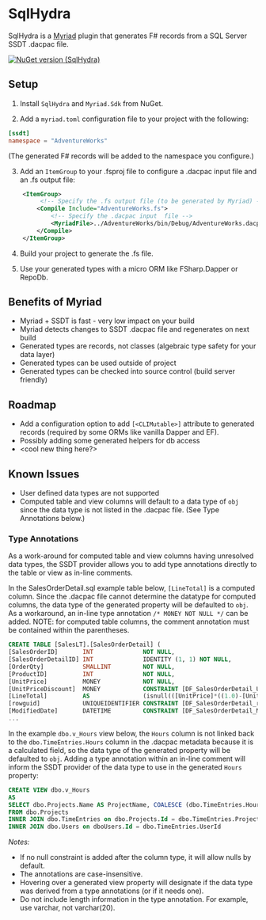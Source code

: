 # SqlHydra
SqlHydra is a [Myriad](https://github.com/MoiraeSoftware/myriad) plugin that generates F# records from a SQL Server SSDT .dacpac file.

[![NuGet version (SqlHydra)](https://img.shields.io/nuget/v/SqlHydra.svg?style=flat-square)](https://www.nuget.org/packages/SqlHydra/)

## Setup

1) Install `SqlHydra` and `Myriad.Sdk` from NuGet.

2) Add a `myriad.toml` configuration file to your project with the following:

```toml
[ssdt]
namespace = "AdventureWorks"
```

(The generated F# records will be added to the namespace you configure.)

3) Add an `ItemGroup` to your .fsproj file to configure a .dacpac input file and an .fs output file:

```xml
    <ItemGroup>
         <!-- Specify the .fs output file (to be generated by Myriad) -->
        <Compile Include="AdventureWorks.fs">
            <!-- Specify the .dacpac input  file -->
            <MyriadFile>../AdventureWorks/bin/Debug/AdventureWorks.dacpac</MyriadFile>
        </Compile>
    </ItemGroup>

```

4) Build your project to generate the .fs file.

5) Use your generated types with a micro ORM like FSharp.Dapper or RepoDb.

## Benefits of Myriad
* Myriad + SSDT is fast - very low impact on your build
* Myriad detects changes to SSDT .dacpac file and regenerates on next build
* Generated types are records, not classes (algebraic type safety for your data layer)
* Generated types can be used outside of project
* Generated types can be checked into source control (build server friendly)



## Roadmap
* Add a configuration option to add `[<CLIMutable>]` attribute to generated records (required by some ORMs like vanilla Dapper and EF).
* Possibly adding some generated helpers for db access
* <cool new thing here?>


## Known Issues
* User defined data types are not supported
* Computed table and view columns will default to a data type of `obj` since the data type is not listed in the .dacpac file. (See Type Annotations below.)

### Type Annotations
As a work-around for computed table and view columns having unresolved data types, the SSDT provider allows you to add type annotations directly to the table or view as in-line comments.

In the SalesOrderDetail.sql example table below, `[LineTotal]` is a computed column. Since the .dacpac file cannot determine the datatype for computed columns, the data type of the generated property will be defaulted to `obj`. As a workaround, an in-line type annotation `/* MONEY NOT NULL */` can be added. NOTE: for computed table columns, the comment annotation must be contained within the parentheses.

```sql
CREATE TABLE [SalesLT].[SalesOrderDetail] (
[SalesOrderID]       INT              NOT NULL,
[SalesOrderDetailID] INT              IDENTITY (1, 1) NOT NULL,
[OrderQty]           SMALLINT         NOT NULL,
[ProductID]          INT              NOT NULL,
[UnitPrice]          MONEY            NOT NULL,
[UnitPriceDiscount]  MONEY            CONSTRAINT [DF_SalesOrderDetail_UnitPriceDiscount] DEFAULT ((0.0)) NOT NULL,
[LineTotal]          AS               (isnull(([UnitPrice]*((1.0)-[UnitPriceDiscount]))*[OrderQty],(0.0)) /* MONEY NOT NULL */ ),
[rowguid]            UNIQUEIDENTIFIER CONSTRAINT [DF_SalesOrderDetail_rowguid] DEFAULT (newid()) ROWGUIDCOL NOT NULL,
[ModifiedDate]       DATETIME         CONSTRAINT [DF_SalesOrderDetail_ModifiedDate] DEFAULT (getdate()) NOT NULL,
...
```

In the example `dbo.v_Hours` view below, the `Hours` column is not linked back to the `dbo.TimeEntries.Hours` column in the .dacpac metadata because it is a calculated field, so the data type of the generated property will be defaulted to `obj`. Adding a type annotation within an in-line comment will inform the SSDT provider of the data type to use in the generated `Hours` property:

```sql
CREATE VIEW dbo.v_Hours
AS
SELECT dbo.Projects.Name AS ProjectName, COALESCE (dbo.TimeEntries.Hours, 0) AS Hours /* decimal not null */, dbo.Users.Username
FROM dbo.Projects
INNER JOIN dbo.TimeEntries on dbo.Projects.Id = dbo.TimeEntries.ProjectId
INNER JOIN dbo.Users on dboUsers.Id = dbo.TimeEntries.UserId
```

_Notes:_
* If no null constraint is added after the column type, it will allow nulls by default.
* The annotations are case-insensitive.
* Hovering over a generated view property will designate if the data type was derived from a type annotations (or if it needs one).
* Do not include length information in the type annotation. For example, use varchar, not varchar(20).
